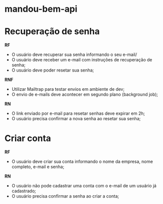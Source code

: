 # mandou-bem-api

# Recuperação de senha

**RF**

- O usuário deve recuperar sua senha informando o seu e-mail/
- O usuário deve receber um e-mail com instruções de recuperação de senha;
- O usuário deve poder resetar sua senha;

**RNF**

- Utilizar Mailtrap para testar envios em ambiente de dev;
- O envio de e-mails deve acontecer em segundo plano (background job);

**RN**

- O link enviado por e-mail para resetar senhas deve expirar em 2h;
- O usuário precisa confirmar a nova senha ao resetar sua senha;


# Criar conta

**RF**

- O usuário deve criar sua conta informando o nome da empresa, nome completo, e-mail e senha;

**RN**

- O usuário não pode cadastrar uma conta com o e-mail de um usuário já cadastrado;
- O usuário precisa confirmar a senha ao criar a conta;






<!--
-________________-

# Recuperação de senha

**RF - Requisito Funcional**

- O usuário deve recuperar sua senha informando o seu e-mail/
- O usuário deve receber um e-mail com instruções de recuperação de senha;
- O usuário deve poder resetar sua senha;

**RNF - Requisito Não Funcional**

- Utilizar Mailtrap para testar envios em ambiente de dev;
- O envio de e-mails deve acontecer em segundo plano (background job);

**RN - Regra de Negócio**

- O link enviado por e-mail para resetar senhas deve expirar em 2h;
- O usuário precisa confirmar a nova senha ao resetar sua senha;

# Atualização do perfil

**RF**

- O usuário deve poder atualizar seu nome, e-mail e senha;

**RN**

- O usuário não pode alterar seu e-mail para um e-mail já utilizado;
- Para atualizar sua senha, o usuário deve informar a senha antiga;
- Para atualizar sua senha, o usuário precisa confirmar sua senha;

# Painel do prestador

**RF**

- O usuário deve poder listar seus agendamentos de um dia específico;
- O prestador deve receber uma notificação sempre que houver um novo agendamento;
- O prestador deve poder visualizar as notificações não lidas;

**RNF**

- Os agendamentos do prestador no dia devem ser armazenados em cache;
- As notificações do prestador devem ser armazenadas no MongoDB;
- As notificações do prestador devem ser armazenadas em tempo-real utilizando Socket.io;

**RN**

- A notificação deve ter um status de lida ou não-lida para que o prestador possa controlar;

# Agendamento de serviços

**RF**

- O usuário deve poder listar todos prestadores de serviço cadastrados;
- O usuário deve pode listar os dias de um mês com pelo menos um horário disponóvel de um prestador;
- O usuário deve poder listar horários disponíveis em um dia especifíco do prestador;
- O usuário deve poder realizar um novo agendamento com um prestador;

**RNF**

- A listagem de prestadores deve ser armazenada em cache;


**RN**

- Cada agendamento deve durar 1h exatamente;
- Os agendamentos deve estar disponíveis entre 8h às 18h (Primeiro às 8h, último às 17h);
- O usuário não pode agendar em um horário já ocupado;
- O usuário não pode agendar em um horário que já passou;
- O usuário não pode agendar serviços consigo mesmo;

-->

